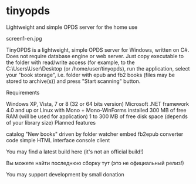 # tinyopds

Lightweight and simple OPDS server for the home use

screen1-en.jpg

TinyOPDS is a lightweight, simple OPDS server for Windows, written on C#. Does not require database engine or web server. Just copy executable to the folder with read/write access (for example, to the C:\Users\User\Desktop (or /home/user/tinyopds), run the application, select your "book storage", i.e. folder with epub and fb2 books (files may be stored to archive(s)) and press "Start scanning" button.

Requirements

Windows XP, Vista, 7 or 8 (32 or 64 bits version)
Microsoft .NET framework 4.0 and up or
Linux with Mono + Mono-WinForms installed
300 MB of free RAM (will be used for application)
1 to 300 MB of free disk space (depends of your library size)
Planned features

catalog "New books" driven by folder watcher
embed  fb2epub converter code
simple HTML interface
console client 
 

You may find a latest build here (it's not an official build!)

Вы можете найти последнюю сборку тут  (это не официальный релиз!)

 

You may support development by small donation
